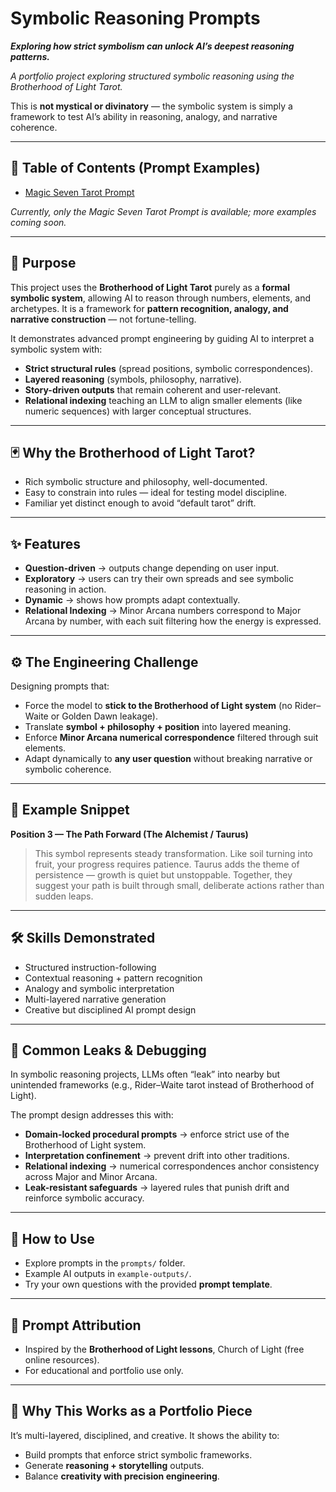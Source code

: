 # Symbolic Reasoning Prompts

***Exploring how strict symbolism can unlock AI’s deepest reasoning patterns.*** 

*A portfolio project exploring structured symbolic reasoning using the Brotherhood of Light Tarot.*  

This is **not mystical or divinatory** — the symbolic system is simply a framework to test AI’s ability in reasoning, analogy, and narrative coherence.  

---

## 📑 Table of Contents (Prompt Examples)  
- [Magic Seven Tarot Prompt](prompts/magic-seven-tarot-prompt.md)

*Currently, only the Magic Seven Tarot Prompt is available; more examples coming soon.*

---

## 🎯 Purpose  

This project uses the **Brotherhood of Light Tarot** purely as a **formal symbolic system**, allowing AI to reason through numbers, elements, and archetypes. It is a framework for **pattern recognition, analogy, and narrative construction** — not fortune-telling.  

It demonstrates advanced prompt engineering by guiding AI to interpret a symbolic system with:  
- **Strict structural rules** (spread positions, symbolic correspondences).  
- **Layered reasoning** (symbols, philosophy, narrative).  
- **Story-driven outputs** that remain coherent and user-relevant.  
- **Relational indexing** teaching an LLM to align smaller elements (like numeric sequences) with larger conceptual structures.  

---

## 🃏 Why the Brotherhood of Light Tarot?  

- Rich symbolic structure and philosophy, well-documented.  
- Easy to constrain into rules — ideal for testing model discipline.  
- Familiar yet distinct enough to avoid “default tarot” drift.  

---

## ✨ Features  

- **Question-driven** → outputs change depending on user input.  
- **Exploratory** → users can try their own spreads and see symbolic reasoning in action.  
- **Dynamic** → shows how prompts adapt contextually.  
- **Relational Indexing** → Minor Arcana numbers correspond to Major Arcana by number, with each suit filtering how the energy is expressed.  

---

## ⚙️ The Engineering Challenge  

Designing prompts that:  
- Force the model to **stick to the Brotherhood of Light system** (no Rider–Waite or Golden Dawn leakage).  
- Translate **symbol + philosophy + position** into layered meaning.  
- Enforce **Minor Arcana numerical correspondence** filtered through suit elements.  
- Adapt dynamically to **any user question** without breaking narrative or symbolic coherence.  

---

## 📝 Example Snippet  

**Position 3 — The Path Forward (The Alchemist / Taurus)**  
> This symbol represents steady transformation. Like soil turning into fruit, your progress requires patience. Taurus adds the theme of persistence — growth is quiet but unstoppable. Together, they suggest your path is built through small, deliberate actions rather than sudden leaps.  

---

## 🛠 Skills Demonstrated  

- Structured instruction-following  
- Contextual reasoning + pattern recognition  
- Analogy and symbolic interpretation  
- Multi-layered narrative generation  
- Creative but disciplined AI prompt design  

---

## 🐍 Common Leaks & Debugging  

In symbolic reasoning projects, LLMs often “leak” into nearby but unintended frameworks (e.g., Rider–Waite tarot instead of Brotherhood of Light).  

The prompt design addresses this with:  
- **Domain-locked procedural prompts** → enforce strict use of the Brotherhood of Light system.  
- **Interpretation confinement** → prevent drift into other traditions.  
- **Relational indexing** → numerical correspondences anchor consistency across Major and Minor Arcana.  
- **Leak-resistant safeguards** → layered rules that punish drift and reinforce symbolic accuracy.  

---

## 🚀 How to Use  

- Explore prompts in the `prompts/` folder.  
- Example AI outputs in `example-outputs/`.  
- Try your own questions with the provided **prompt template**.  

---

## 📖 Prompt Attribution  

- Inspired by the **Brotherhood of Light lessons**, Church of Light (free online resources).  
- For educational and portfolio use only.  

---

## 🌟 Why This Works as a Portfolio Piece  

It’s multi-layered, disciplined, and creative. It shows the ability to:  
- Build prompts that enforce strict symbolic frameworks.  
- Generate **reasoning + storytelling** outputs.  
- Balance **creativity with precision engineering**.  
